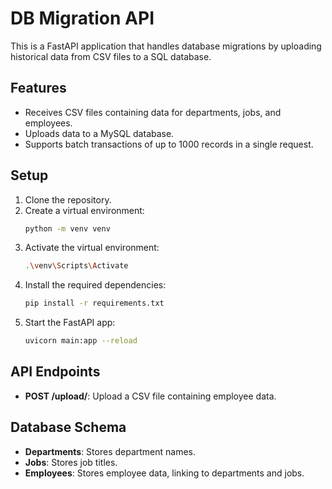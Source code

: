 # DB Migration API

This is a FastAPI application that handles database migrations by uploading historical data from CSV files to a SQL database.

## Features
- Receives CSV files containing data for departments, jobs, and employees.
- Uploads data to a MySQL database.
- Supports batch transactions of up to 1000 records in a single request.

## Setup

1. Clone the repository.
2. Create a virtual environment:
    ```bash
    python -m venv venv
    ```
3. Activate the virtual environment:
    ```bash
    .\venv\Scripts\Activate 
    ```
4. Install the required dependencies:
    ```bash
    pip install -r requirements.txt
    ```
5. Start the FastAPI app:
    ```bash
    uvicorn main:app --reload
    ```

## API Endpoints
- **POST /upload/**: Upload a CSV file containing employee data.

## Database Schema
- **Departments**: Stores department names.
- **Jobs**: Stores job titles.
- **Employees**: Stores employee data, linking to departments and jobs.
